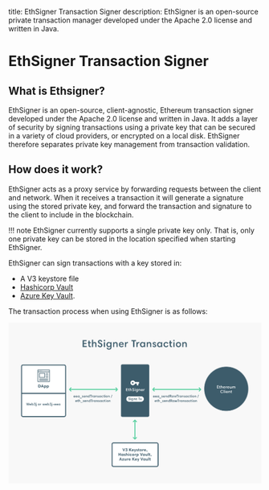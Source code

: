 title: EthSigner Transaction Signer
description: EthSigner is an open-source private transaction manager developed under the Apache 2.0 license and written in Java. 
<!--- END of page meta data -->

# EthSigner Transaction Signer

## What is Ethsigner?

EthSigner is an open-source, client-agnostic, Ethereum transaction signer developed under the Apache 2.0 license and written in Java. It adds a layer of security by signing transactions using a private key that can be secured in a variety of cloud providers, or encrypted on a local disk. EthSigner therefore separates private key management from transaction validation. 

## How does it work?

EthSigner acts as a proxy service by forwarding requests between the client and network. When it receives a transaction it will generate a signature using the stored private key, and forward the transaction and signature to the client to include in the blockchain.

!!! note
    EthSigner currently supports a single private key only. That is, only one private key can be stored in the location specified when starting EthSigner.

EthSigner can sign transactions with a key stored in:

* A V3 keystore file
* [Hashicorp Vault](Using-EthSigner/Hashicorp.md) 
* [Azure Key Vault](Using-EthSigner/Azure.md). 

The transaction process when using EthSigner is as follows:

![EthSigner Transaction](images/EthSigner_Transaction.png)
